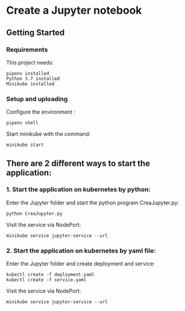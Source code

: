 # Create a Jupyter notebook

## Getting Started

### Requirements

This project needs:

```
pipenv installed
Python 3.7 installed
Minikube installed
```

### Setup and uploading
Configure the environment :
```
pipenv shell
```
Start minikube with the command:
```
minikube start
```
 
## There are 2 different ways to start the application:
### 1. Start the application on kubernetes by python:
Enter the Jupyter folder and start the python program CreaJupyter.py:
```
python CreaJupyter.py
```

Visit the service via NodePort:
```
minikube service jupyter-service --url
```

### 2. Start the application on kubernetes by yaml file:
Enter the Jupyter folder and create deployment and service:
```
kubectl create -f deployment.yaml
kubectl create -f service.yaml
```

Visit the service via NodePort:
```
minikube service jupyter-service --url
```
